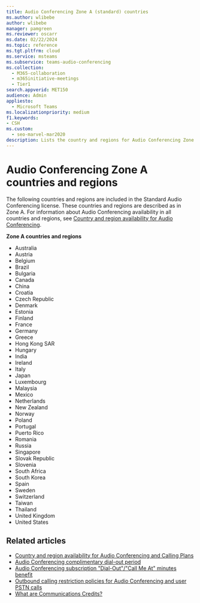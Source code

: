 ```yaml
---
title: Audio Conferencing Zone A (standard) countries
ms.author: wlibebe
author: wlibebe
manager: pamgreen
ms.reviewer: oscarr
ms.date: 02/22/2024
ms.topic: reference
ms.tgt.pltfrm: cloud
ms.service: msteams
ms.subservice: teams-audio-conferencing
ms.collection: 
  - M365-collaboration
  - m365initiative-meetings
  - Tier1
search.appverid: MET150
audience: Admin
appliesto: 
  - Microsoft Teams
ms.localizationpriority: medium
f1.keywords:
- CSH
ms.custom: 
  - seo-marvel-mar2020
description: Lists the country and regions for Audio Conferencing Zone A.
---
```


# Audio Conferencing Zone A countries and regions

The following countries and regions are included in the Standard Audio Conferencing license. These countries and regions are described as in Zone A. For information about Audio Conferencing availability in all countries and regions, see [Country and region availability for Audio Conferencing](calling-plan-overview.md).

**Zone A countries and regions**

- Australia
- Austria
- Belgium
- Brazil
- Bulgaria
- Canada
- China
- Croatia
- Czech Republic
- Denmark
- Estonia  
- Finland  
- France  
- Germany  
- Greece  
- Hong Kong SAR
- Hungary  
- India  
- Ireland  
- Italy  
- Japan  
- Luxembourg  
- Malaysia  
- Mexico  
- Netherlands  
- New Zealand  
- Norway  
- Poland  
- Portugal  
- Puerto Rico  
- Romania  
- Russia  
- Singapore  
- Slovak Republic  
- Slovenia  
- South Africa  
- South Korea  
- Spain  
- Sweden  
- Switzerland  
- Taiwan  
- Thailand  
- United Kingdom  
- United States  

## Related articles

- [Country and region availability for Audio Conferencing and Calling Plans](country-and-region-availability-for-audio-conferencing-and-calling-plans/country-and-region-availability-for-audio-conferencing-and-calling-plans.md)
- [Audio Conferencing complimentary dial-out period](complimentary-dial-out-period.md)
- [Audio Conferencing subscription "Dial-Out"/"Call Me At" minutes benefit](audio-conferencing-subscription-dial-out.md)
- [Outbound calling restriction policies for Audio Conferencing and user PSTN calls](outbound-calling-restriction-policies.md)
- [What are Communications Credits?](what-are-communications-credits.md)

